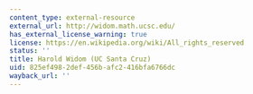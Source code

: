 ```yaml
---
content_type: external-resource
external_url: http://widom.math.ucsc.edu/
has_external_license_warning: true
license: https://en.wikipedia.org/wiki/All_rights_reserved
status: ''
title: Harold Widom (UC Santa Cruz)
uid: 825ef498-2def-456b-afc2-416bfa6766dc
wayback_url: ''
---
```


